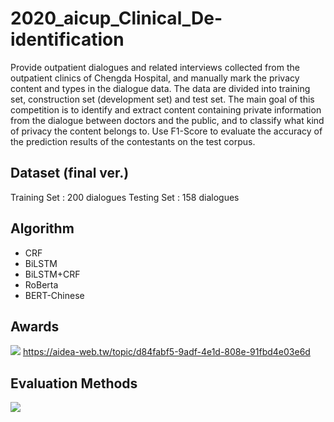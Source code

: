 # 2020_aicup_Clinical_De-identification
Provide outpatient dialogues and related interviews collected from the outpatient clinics of Chengda Hospital, and manually mark the privacy content and types in the dialogue data. The data are divided into training set, construction set (development set) and test set.
The main goal of this competition is to identify and extract content containing private information from the dialogue between doctors and the public, and to classify what kind of privacy the content belongs to. Use F1-Score to evaluate the accuracy of the prediction results of the contestants on the test corpus.
## Dataset (final ver.)
Training Set : 200 dialogues
Testing Set : 158 dialogues
## Algorithm
* CRF
* BiLSTM
* BiLSTM+CRF
* RoBerta
* BERT-Chinese
## Awards
![](https://i.imgur.com/ivJrrTQ.png)
https://aidea-web.tw/topic/d84fabf5-9adf-4e1d-808e-91fbd4e03e6d
## Evaluation Methods
![](https://i.imgur.com/XzHdesT.png)
